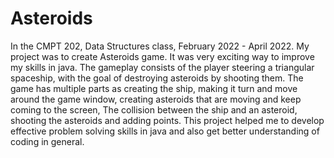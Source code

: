 # Asteroids
In the CMPT 202, Data Structures class, February 2022 - April 2022. My project was to create Asteroids game. It was very exciting way to improve my skills in java. The gameplay consists of the player steering a triangular spaceship, with the goal of destroying asteroids by shooting them. The game has multiple parts as creating the ship, making it turn and move around the game window, creating asteroids that are moving and keep coming to the screen, The collision between the ship and an asteroid, shooting the asteroids and adding points. This project helped me to develop effective problem solving skills in java and also get better understanding of coding in general. 
